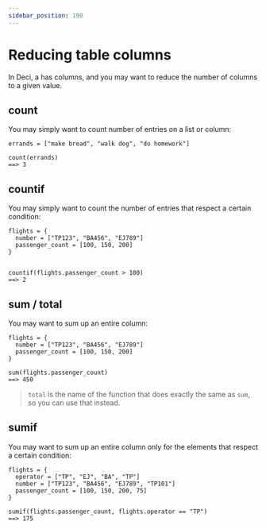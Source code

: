 ```yaml
---
sidebar_position: 190
---
```


# Reducing table columns

In Deci, a has columns, and you may want to reduce the number of columns to a given value.

## count

You may simply want to count number of entries on a list or column:

```deci live
errands = ["make bread", "walk dog", "do homework"]

count(errands)
==> 3
```

## countif

You may simply want to count the number of entries that respect a certain condition:

```deci live
flights = {
  number = ["TP123", "BA456", "EJ789"]
  passenger_count = [100, 150, 200]
}


countif(flights.passenger_count > 100)
==> 2
```

## sum / total

You may want to sum up an entire column:

```deci live
flights = {
  number = ["TP123", "BA456", "EJ789"]
  passenger_count = [100, 150, 200]
}

sum(flights.passenger_count)
==> 450
```

> `total` is the name of the function that does exactly the same as `sum`, so you can use that instead.

## sumif

You may want to sum up an entire column only for the elements that respect a certain condition:

```deci live
flights = {
  operator = ["TP", "EJ", "BA", "TP"]
  number = ["TP123", "BA456", "EJ789", "TP101"]
  passenger_count = [100, 150, 200, 75]
}

sumif(flights.passenger_count, flights.operator == "TP")
==> 175
```
